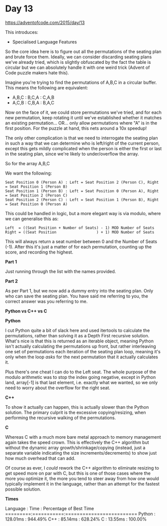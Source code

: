 # Day 13

https://adventofcode.com/2015/day/13

This introduces:
- Specialised Language Features

So the core idea here is to figure out all the permutations of the seating plan and brute force them.  Ideally, we can consider discarding seating plans we've already tried, which is slightly obfuscated by the fact the table is circular but we can absolutely handle it with one weird trick (Advent of Code puzzle makers hate this).

Imagine you're trying to find the permutations of A,B,C in a circular buffer.  This means the following are equivalent:
- A,B,C : B,C,A : C,A,B
- A,C,B : C,B,A : B,A,C

Now on the face of it, we could store permutations we've tried, and for each new permutation, keep rotating it until we've established whether it matches an existing permutation... OR... only allow permutations where "A" is in the first position.  For the puzzle at hand, this nets around a 10x speedup!

The only other complication is that we need to interrogate the seating plan in such a way that we can determine who is left/right of the current person, except this gets mildly complicated when the person is either the first or last in the seating plan, since we're likely to under/overflow the array.

So for the array A,B,C

We want the following:

    Seat Position 0 (Person A) : Left = Seat Position 2 (Person C), Right = Seat Position 1 (Person B)
    Seat Position 1 (Person B) : Left = Seat Position 0 (Person A), Right = Seat Position 2 (Person C)
    Seat Position 2 (Person C) : Left = Seat Position 1 (Person B), Right = Seat Position 0 (Person A)

This could be handled in logic, but a more elegant way is via modulo, where we can generalise this as:

    Left  = ((Seat Position + Number of Seats) - 1) MOD Number of Seats
    Right = ((Seat Position                  ) + 1) MOD Number of Seats

This will always return a seat number between 0 and the Number of Seats (-1).  After this it's just a matter of for each permutation, counting up the score, and recording the highest.

**Part 1**

Just running through the list with the names provided.

**Part 2**

As per Part 1, but we now add a dummy entry into the seating plan.  Only who can save the seating plan.  You have said me referring to you, the correct answer was you referring to me.

**Python vs C++ vs C**

**Python**

I cut Python quite a bit of slack here and used itertools to calculate the permutations, rather than solving it as a Depth First recursive solution.  What's nice is that this is returned as an iterable object, meaning Python isn't actually calculating the permutations up front, but rather interleaving one set of permutations each iteration of the seating plan loop, meaning it's only when the loop *asks* for the next permutation that it actually calculates it.

Plus there's one cheat I can do to the Left seat.  The whole purpose of the modulo arithmetic was to stop the index going negative, except in Python land, array[-1] is that last element, i.e. exactly what we wanted, so we only need to worry about the overflow for the right seat.

**C++**

To show it actually can happen, this is actually slower than the Python solution.  The primary culprit is the excessive copying/resizing, when performing the recursive walking of the permutations.

**C**

Whereas C with a much more bare metal approach to memory management again takes the speed crown.  This is effectively the C++ algorithm but without the dynamic array growth/shrinkage/copying (instead, just a separate variable indicating the size increments/decrements) to show just how much overhead that can add.

Of course as ever, I *could* rework the C++ algorithm to eliminate resizing to get speed more on par with C, but this is one of those cases where the more you optimize it, the more you tend to steer away from how one would typically implement it in the language, rather than an attempt for the fastest possible solution.

**Times**

Language : Time      : Percentage of Best Time
=========:===========:=========================
Python   : 128.01ms  : 944.49%
C++      : 85.14ms   : 628.24%
C        : 13.55ms   : 100.00%
